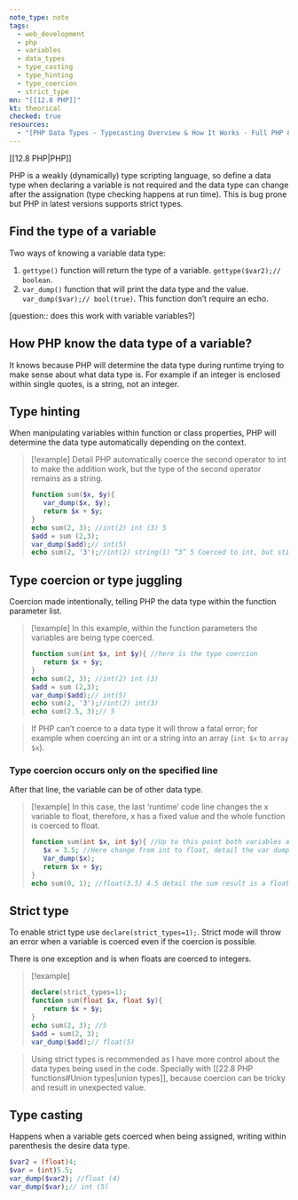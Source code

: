 ```yaml
---
note_type: note
tags:
  - web_development
  - php
  - variables
  - data_types
  - type_casting
  - type_hinting
  - type_coercion
  - strict_type
mn: "[[12.8 PHP]]"
kt: theorical
checked: true
resources:
  - "[PHP Data Types - Typecasting Overview & How It Works - Full PHP 8 Tutorial](https://www.youtube.com/watch?v=KH4MmQsCDuw&list=PLr3d3QYzkw2xabQRUpcZ_IBk9W50M9pe-&index=5&ab_channel=ProgramWithGio)"
---
```

[[12.8 PHP|PHP]]

PHP is a weakly (dynamically) type scripting language, so define a data type when declaring a variable is not required and the data type can change after the assignation (type checking happens at run time). This is bug prone but PHP in latest versions supports strict types.
## Find the type of a variable
Two ways of knowing a variable data type:

1. `gettype()` function will return the type of a variable. `gettype($var2);// boolean`.
2. `var_dump()` function that will print the data type and the value. `var_dump($var);// bool(true)`. This function don’t require an echo. 

[question:: does this work with variable variables?]
## How PHP know the data type of a variable?
It knows because PHP will determine the data type during runtime trying to make sense about what data type is. For example if an integer is enclosed within single quotes, is a string, not an integer. 
## Type hinting
When manipulating variables within function or class properties, PHP will determine the data type automatically depending on the context. 

>[!example]
>Detail PHP automatically coerce the second operator to int to make the addition work, but the type of the second operator remains as a string. 
>```PHP
>function sum($x, $y){
>    var_dump($x, $y);
>    return $x + $y; 
>}
>echo sum(2, 3); //int(2) int (3) 5
>$add = sum (2,3);
>var_dump($add);// int(5)
>echo sum(2, '3');//int(2) string(1) “3” 5 Coerced to int, but still a string
## Type coercion or type juggling
Coercion made intentionally, telling PHP the data type within the function parameter list. 

>[!example]
>In this example, within the function parameters the variables are being type coerced.
>```PHP
>function sum(int $x, int $y){ //here is the type coercion
>    return $x + $y; 
>}
>echo sum(2, 3); //int(2) int (3) 
>$add = sum (2,3);
>var_dump($add);// int(5)
>echo sum(2, '3');//int(2) int(3)
>echo sum(2.5, 3);// 5

>If PHP can’t coerce to a data type it will throw a fatal error; for example when coercing an int or a string into an array (`int $x` to `array $x`).

### Type coercion occurs only on the specified line 
After that line, the variable can be of other data type. 

>[!example]
>In this case, the last ‘runtime’ code line changes the x variable to float, therefore, x has a fixed value and the whole function is coerced to float. 
>```PHP
>function sum(int $x, int $y){ //Up to this point both variables are type coerced as int
>    $x = 3.5; //Here change from int to float, detail the var dump
>    Var_dump($x);
>    return $x + $y; 
>}
>echo sum(0, 1); //float(3.5) 4.5 detail the sum result is a float even it was type coerced to int 
## Strict type
To enable strict type use `declare(strict_types=1);`. Strict mode will throw an error when a variable is coerced even if the coercion is possible. 

There is one exception and is when floats are coerced to integers.

>[!example]
>```PHP
>declare(strict_types=1);
>function sum(float $x, float $y){
>    return $x + $y; 
>}
>echo sum(2, 3); //5
>$add = sum(2, 3);
>var_dump($add);// float(5)

>Using strict types is recommended as I have more control about the data types being used in the code. Specially with [[22.8 PHP functions#Union types|union types]], because coercion can be tricky and result in unexpected value. 
## Type casting
Happens when a variable gets coerced when being assigned, writing within parenthesis the desire data type. 

```PHP
$var2 = (float)4;
$var = (int)5.5;
var_dump($var2); //float (4)
var_dump($var);// int (5)
```


